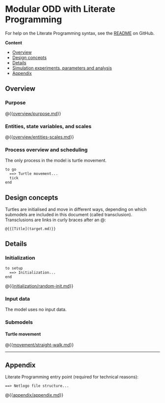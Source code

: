# Modular ODD with Literate Programming

For help on the Literate Programming syntax, see the [README](https://github.com/mlange-42/outline/blob/master/README.md) on GitHub.

**Content**

* [Overview](#overview)
* [Design concepts](#design-concepts)
* [Details](#details)
* [Simulation experiments, parameters and analysis](#simulation-experiments-parameters-and-analysis)
* [Appendix](#appendix)

## Overview

### Purpose

@{{[overview/purpose.md](overview/purpose.md)}}

### Entities, state variables, and scales

@{{[overview/entities-scales.md](overview/entities-scales.md)}}

### Process overview and scheduling

The only process in the model is turtle movement.

``` - Go
to go
  ==> Turtle movement...
  tick
end

```

## Design concepts

Turtles are initialised and move in different ways, depending on which submodels are included in this document (called transclusion). Transclusions are links in curly braces after an @:

``` - Transclusion syntax
@{{[Title](target.md)}}
```

## Details

### Initialization

``` - Setup
to setup
  ==> Initialization...
end

```

@{{[initialization/random-init.md](initialization/random-init.md)}}

### Input data

The model uses no input data.

### Submodels

#### Turtle movement

@{{[movement/straight-walk.md](movement/straight-walk.md)}}

----

## Appendix 

Literate Programming entry point (required for technical reasons):

```
==> Netlogo file structure...
```

@{{[appendix/appendix.md](appendix/appendix.md)}}